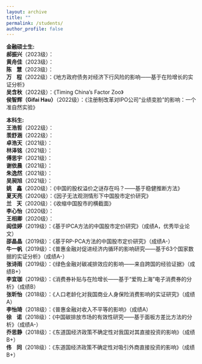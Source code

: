 ```yaml
---
layout: archive
title: ""
permalink: /students/
author_profile: false
---
```



<strong>金融硕士生:</strong>
<br><strong>郝振兴</strong>（2023级）：
<br><strong>黄舟佳</strong>（2023级）：
<br><strong>陈&nbsp;&nbsp;&nbsp;&nbsp;慧</strong>（2023级）：
<br><strong>万&nbsp;&nbsp;&nbsp;&nbsp;程</strong>（2022级）：《地方政府债务对经济下行风险的影响——基于在险增长的实证分析》
<br><strong>吴含秋</strong>（2022级）：《Timing China’s Factor Zoo》
<br><strong>侯智辉（Gifai Hau）</strong>（2022级）：《注册制改革对IPO公司“业绩变脸”的影响：一个准自然实验》

<strong>本科生:</strong>
<br><strong>王浩哲</strong>（2022级）：
<br><strong>羡舒涵</strong>（2022级）：
<br><strong>卓浩天</strong>（2021级）：
<br><strong>林泽铭</strong>（2021级）：
<br><strong>傅思宇</strong>（2021级）：
<br><strong>谢依晨</strong>（2021级）：
<br><strong>朱逸然</strong>（2021级）：
<br><strong>吴昶旭</strong>（2021级）：
<br><strong>姚&nbsp;&nbsp;&nbsp;&nbsp;鑫</strong>（2020级）：《中国的股权溢价之谜存在吗？——基于稳健推断方法》
<br><strong>夏天亮</strong>（2020级）：《因子无法观测情形下中国股市定价研究》
<br><strong>兰&nbsp;&nbsp;&nbsp;&nbsp;天</strong>（2020级）：《收缩中国股市的横截面》
<br><strong>李心怡</strong>（2020级）：
<br><strong>王相卿</strong>（2020级）：
<br><strong>阎佳婷</strong>（2019级）：《基于IPCA方法的中国股市定价研究》（成绩A，优秀毕业论文）
<br><strong>邵晶晶</strong>（2019级）：《基于RP-PCA方法的中国股市定价研究》（成绩A-）
<br><strong>牛一帆</strong>（2019级）：《普惠金融对促进经济内循环的影响研究——基于63个国家数据的实证分析》（成绩A-）
<br><strong>张诗雨</strong>（2019级）：《绿色金融对碳减排效应的影响——来自跨国的经验证据》（成绩B+）
<br><strong>李宜珈</strong>（2019级）：《消费券补贴与在险增长——基于“爱购上海”电子消费券的分析》（成绩B）
<br><strong>张昕怡</strong>（2018级）：《人口老龄化对我国商业人身保险消费影响的实证研究》（成绩A）
<br><strong>李怡琦</strong>（2018级）：《普惠金融对收入不平等的影响》（成绩A）
<br><strong>徐&nbsp;&nbsp;&nbsp;&nbsp;诺</strong>（2018级）：《中国碳排放市场的有效性研究——基于面板方差比方法的分析》（成绩A-）
<br><strong>乔思静</strong>（2018级）：《东道国经济政策不确定性对我国对其直接投资的影响》（成绩B+）
<br><strong>佟&nbsp;&nbsp;&nbsp;&nbsp;同</strong>（2018级）：《东道国经济政策不确定性对吸引外商直接投资的影响》（成绩B+）